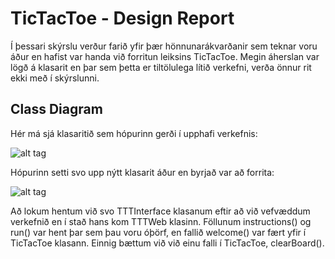 # TicTacToe - Design Report

Í þessari skýrslu verður farið yfir þær hönnunarákvarðanir sem teknar voru áður en hafist var handa við forritun leiksins TicTacToe. Megin áherslan var lögð á klasarit en þar sem þetta er tiltölulega lítið verkefni, verða önnur rit ekki með í skýrslunni.

## Class Diagram

Hér má sjá klasaritið sem hópurinn gerði í upphafi verkefnis:

![alt tag](https://raw.github.com/NerdirMedSkapgerdir/TicTacToe/master/documents/klasarit_upprunalegt.jpg)


Hópurinn setti svo upp nýtt klasarit áður en byrjað var að forrita:

![alt tag](https://raw.github.com/NerdirMedSkapgerdir/TicTacToe/master/documents/klasarit.jpg)


Að lokum hentum við svo TTTInterface klasanum eftir að við vefvæddum verkefnið en í stað hans kom TTTWeb klasinn. Föllunum instructions() og run() var hent þar sem þau voru óþörf, en fallið welcome() var fært yfir í TicTacToe klasann. Einnig bættum við við einu falli í TicTacToe, clearBoard().
